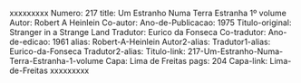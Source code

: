 xxxxxxxxx
Numero: 217
title: Um Estranho Numa Terra Estranha 1º volume
Autor: Robert A Heinlein
Co-autor: 
Ano-de-Publicacao: 1975
Titulo-original: Stranger in a Strange Land
Tradutor: Eurico da Fonseca
Co-tradutor: 
Ano-de-edicao: 1961
alias: Robert-A-Heinlein
Autor2-alias: 
Tradutor1-alias: Eurico-da-Fonseca
Tradutor2-alias: 
Titulo-link: 217-Um-Estranho-Numa-Terra-Estranha-1-volume
Capa: Lima de Freitas
pags: 204
Capa-link: Lima-de-Freitas
xxxxxxxxx